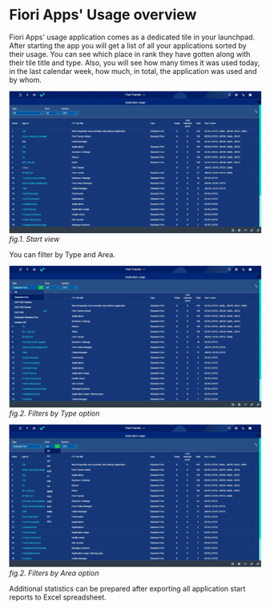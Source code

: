 # Fiori Apps' Usage overview

Fiori Apps' usage application comes as a dedicated tile in your launchpad. After starting the app you will get a list of all your applications sorted by their usage. You can see which place in rank they have gotten along with their tile title and type. Also, you will see how many times it was used today, in the last calendar week, how much, in total, the application was used and by whom. 

![](res/most_frequently_used_list.png)
*fig.1. Start view*

You can filter by Type and Area. 

![](res/most_frequently_used_filtering_type.png)
*fig.2. Filters by Type option*

![](res/most_frequently_used_filtering_area.png)
*fig.2. Filters by Area option*

Additional statistics can be prepared after exporting all application start reports to Excel spreadsheet.

























